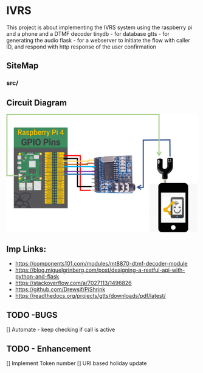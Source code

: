 # IVRS
This project is about implementing the IVRS system using the raspberry pi and a phone and a DTMF decoder
tinydb -  for database
gtts - for generating the audio
flask - for a webserver to initiate the flow with caller ID, and respond with http response of the user confirmation 

##  SiteMap
###  src/

## Circuit Diagram
![Circuit Diagram](other/images/IVRS.png)

## Imp Links:
* https://components101.com/modules/mt8870-dtmf-decoder-module
* https://blog.miguelgrinberg.com/post/designing-a-restful-api-with-python-and-flask
* https://stackoverflow.com/a/7027113/1496826
* https://github.com/Drewsif/PiShrink
* https://readthedocs.org/projects/gtts/downloads/pdf/latest/

## TODO -BUGS
[] Automate - keep checking if call is active 

## TODO - Enhancement
[] Implement Token number
[] URI based holiday update
